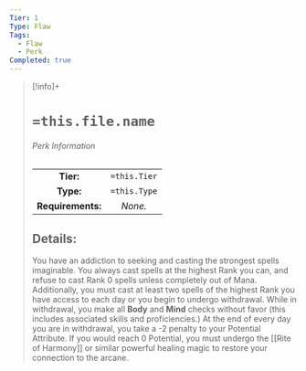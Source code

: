 ```yaml
---
Tier: 1
Type: Flaw
Tags:
  - Flaw
  - Perk
Completed: true
---
```

> [!info]+ 
> #  `=this.file.name`
> ###### Perk Information
> | | |
> |:---:|:---:|
> |**Tier:** | `=this.Tier`  |
> | **Type:** | `=this.Type`  |
> | **Requirements:** | *None.* |
> ## Details:
> You have an addiction to seeking and casting the strongest spells imaginable. You always cast spells at the highest Rank you can, and refuse to cast Rank 0 spells unless completely out of Mana. Additionally, you must cast at least two spells of the highest Rank you have access to each day or you begin to undergo withdrawal. While in withdrawal, you make all **Body** and **Mind** checks without favor (this includes associated skills and proficiencies.) At the end of every day you are in withdrawal, you take a -2 penalty to your Potential Attribute. If you would reach 0 Potential, you must undergo the [[Rite of Harmony]] or similar powerful healing magic to restore your connection to the arcane. 